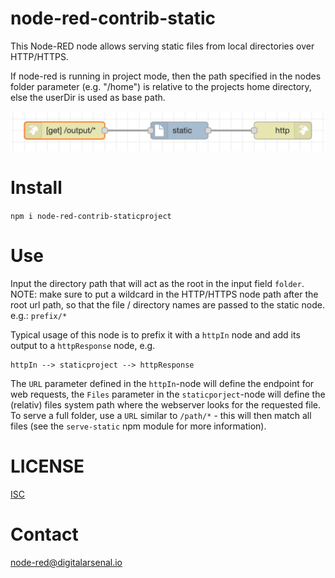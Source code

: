 # node-red-contrib-static

This Node-RED node allows serving static files from local directories over HTTP/HTTPS.

If node-red is running in project mode, then the path specified in the nodes folder parameter (e.g. "/home") 
is relative to the projects home directory, else the userDir is used as base path.

![flow](flow.png)

# Install

`npm i node-red-contrib-staticproject`

# Use

Input the directory path that will act as the root in the input field `folder`. NOTE: make sure to put a wildcard in the HTTP/HTTPS node path after the root url path, so that the file / directory names are passed to the static node. e.g.: `prefix/*`

Typical usage of this node is to prefix it with a `httpIn` node and add its output to a `httpResponse` node, e.g.

	httpIn --> staticproject --> httpResponse
	
The `URL` parameter defined in the `httpIn`-node will define the endpoint for web requests, the `Files` parameter 
in the `staticporject`-node will define the (relativ) files system path where the webserver looks for the requested
file. To serve a full folder, use a `URL` similar to `/path/*` - this will then match all files (see the `serve-static` npm 
module for more information).

# LICENSE

[ISC](https://opensource.org/licenses/ISC)

# Contact

[node-red@digitalarsenal.io](mailto:node-red@digitalarsenal.io)